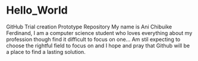 # Hello_World
GitHub Trial creation Prototype Repository
My name is Ani Chibuike Ferdinand, I am a computer science student
who loves everything about my profession though find it difficult to 
focus on one... Am stil expecting to choose the rightful field to focus on
and I hope and pray that Github will be a place to find a lasting solution.
